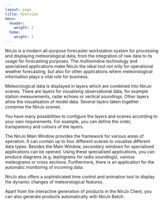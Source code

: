 ```yaml
---
layout: page
title: Overview
menu:
  header:
    weight: 2
  home:
    weight: 1
---
```



NinJo is a modern all-purpose forecaster workstation system for processing and displaying meteorological data, from the integration of raw data to its usage for forecasting purposes. The multiwindow technology and specialised applications make NinJo the ideal tool not only for operational weather forecasting, but also for other applications where meteorological information plays a vital role for business.

Meteorological data is displayed in layers which are combined into NinJo scenes. There are layers for visualising observational data, for example station measurements, radar echoes or vertical soundings. Other layers allow the visualisation of model data. Several layers taken together comprise the NinJo scenes.

You have many possibilities to configure the layers and scenes according to your own requirements. For example, you can define the order, transparency and colours of the layers.

The NinJo Main Window provides the framework for various areas of operation. It can contain up to four different scenes to visualise different data types. Besides the Main Window, secondary windows for specialised applications can be opened. Using these specialised applications, you can produce diagrams (e.g. tephigrams for radio soundings), various meteograms or cross sections. Furthermore, there is an application for the automatic monitoring of incoming data.

NinJo also offers a sophisticated time control and animation tool to display the dynamic changes of meteorological features.

Apart from the interactive generation of products in the NinJo Client, you can also generate products automatically with NinJo Batch.
